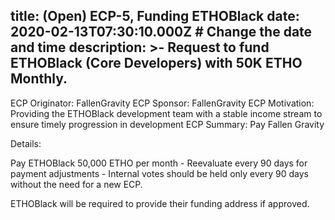title: (Open) ECP-5, Funding ETHOBlack 
date: 2020-02-13T07:30:10.000Z # Change the date and time
description: >-
  Request to fund ETHOBlack (Core Developers) with 50K ETHO Monthly.
---

ECP Originator: FallenGravity
ECP Sponsor: FallenGravity
ECP Motivation: Providing the ETHOBlack development team with a stable income stream to ensure timely progression in development
ECP Summary: Pay Fallen Gravity

Details:

Pay ETHOBlack 50,000 ETHO per month - Reevaluate every 90 days for payment adjustments - Internal votes should be held only every 90 days without the need for a new ECP.

ETHOBlack will be required to provide their funding address if approved.
